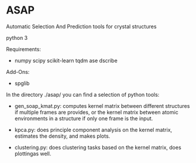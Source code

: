 # ASAP
Automatic Selection And Prediction tools for crystal structures

python 3

Requirements:

+ numpy scipy scikit-learn tqdm ase dscribe

Add-Ons:
+ spglib

In the directory ./asap/ you can find a selection of python tools:
* gen_soap_kmat.py: computes kernel matrix between different structures if multiple frames are provides, or the kernel matrix between atomic environments in a structure if only one frame is the input.

* kpca.py: does principle component analysis on the kernel matrix, estimates the density, and makes plots.

* clustering.py: does clustering tasks based on the kernel matrix, does plottingas well.


